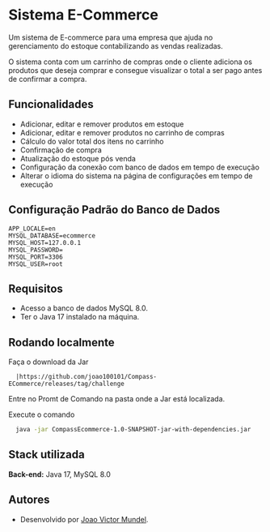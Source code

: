 
# Sistema E-Commerce

Um sistema de E-commerce para uma empresa que ajuda no gerenciamento do estoque contabilizando as vendas realizadas.

O sistema conta com um carrinho de compras onde o cliente adiciona os produtos que deseja comprar e consegue visualizar o total a ser pago antes de confirmar a compra.

## Funcionalidades

- Adicionar, editar e remover produtos em estoque
- Adicionar, editar e remover produtos no carrinho de compras
- Cálculo do valor total dos itens no carrinho
- Confirmação de compra
- Atualização do estoque pós venda
- Configuração da conexão com banco de dados em tempo de execução
- Alterar o idioma do sistema na página de configurações em tempo de execução

## Configuração Padrão do Banco de Dados

```YML
APP_LOCALE=en
MYSQL_DATABASE=ecommerce
MYSQL_HOST=127.0.0.1
MYSQL_PASSWORD=
MYSQL_PORT=3306
MYSQL_USER=root

```


## Requisitos

- Acesso a banco de dados MySQL 8.0.
- Ter o Java 17 instalado na máquina.



## Rodando localmente

Faça o download da Jar

```
  |https://github.com/joao100101/Compass-ECommerce/releases/tag/challenge
```

Entre no Promt de Comando na pasta onde a Jar está localizada.

Execute o comando
```bash
  java -jar CompassEcommerce-1.0-SNAPSHOT-jar-with-dependencies.jar
```

## Stack utilizada

**Back-end:** Java 17, MySQL 8.0


## Autores

- Desenvolvido por [Joao Victor Mundel](https://www.github.com/joao100101).

